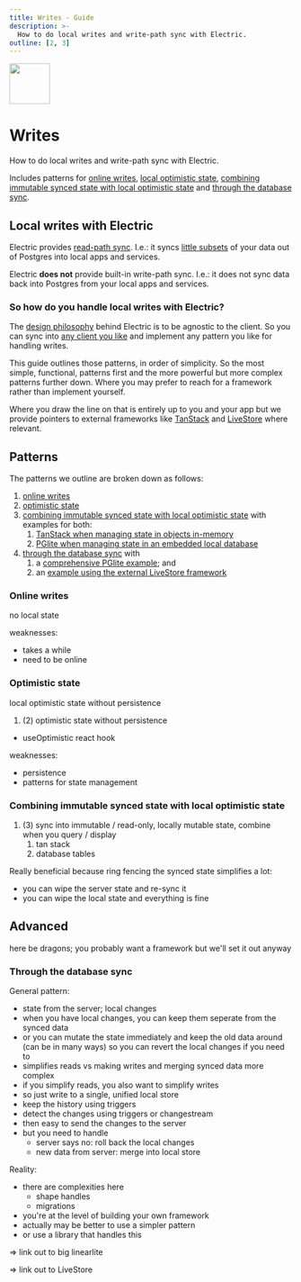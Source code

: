 ```yaml
---
title: Writes - Guide
description: >-
  How to do local writes and write-path sync with Electric.
outline: [2, 3]
---
```


<script setup>
import AuthorizingProxy from '/static/img/docs/guides/auth/authorizing-proxy.png?url'
import AuthorizingProxySmall from '/static/img/docs/guides/auth/authorizing-proxy.sm.png?url'
import AuthorizingProxyJPG from '/static/img/docs/guides/auth/authorizing-proxy.jpg?url'

import GatekeeperFlow from '/static/img/docs/guides/auth/gatekeeper-flow.dark.png?url'
import GatekeeperFlowJPG from '/static/img/docs/guides/auth/gatekeeper-flow.jpg?url'
</script>

<img src="/img/icons/writes.svg" class="product-icon"
    style="width: 72px"
/>

# Writes

How to do local writes and write-path sync with Electric.

Includes patterns for [online writes](#), [local optimistic state](#), [combining immutable synced state with local optimistic state](#) and [through the database sync](#).

## Local writes with Electric

Electric provides [read-path sync](/product/electric). I.e.: it syncs [little subsets](/docs/guides/shapes) of your data out of Postgres into local apps and services.

Electric **does not** provide built-in write-path sync. I.e.: it does not sync data back into Postgres from your local apps and services.

### So how do you handle local writes with Electric?

The [design philosophy](/blog/2024/07/17/electric-next) behind Electric is to be agnostic to the client. So you can sync into [any client you like](/docs/guides/client-development) and implement any pattern you like for handling writes.

This guide outlines those patterns, in order of simplicity. So the most simple, functional, patterns first and the more powerful but more complex patterns further down. Where you may prefer to reach for a framework rather than implement yourself.

Where you draw the line on that is entirely up to you and your app but we provide pointers to external frameworks like [TanStack](/docs/integrations/tanstack) and [LiveStore](/docs/integrations/livestore) where relevant.

## Patterns

The patterns we outline are broken down as follows:

1. [online writes](#)
1. [optimistic state](#)
1. [combining immutable synced state with local optimistic state](#) with examples for both:
    1. [TanStack when managing state in objects in-memory](#)
    2. [PGlite when managing state in an embedded local database](#)
1. [through the database sync](#) with
    1. a [comprehensive PGlite example](#); and
    1. an [example using the external LiveStore framework](#)

### Online writes

no local state

weaknesses:

- takes a while
- need to be online

### Optimistic state

local optimistic state without persistence

1. (2) optimistic state without persistence
- useOptimistic react hook

weaknesses:

- persistence
- patterns for state management

### Combining immutable synced state with local optimistic state

1. (3) sync into immutable / read-only, locally mutable state, combine when you query / display
    1. tan stack
    1. database tables

Really beneficial because ring fencing the synced state simplifies a lot:

- you can wipe the server state and re-sync it
- you can wipe the local state and everything is fine

## Advanced

here be dragons; you probably want a framework but we'll set it out anyway

### Through the database sync

General pattern:

- state from the server; local changes
- when you have local changes, you can keep them seperate from the synced data
- or you can mutate the state immediately and keep the old data around (can be in many ways) so you can revert the local changes if you need to
- simplifies reads vs making writes and merging synced data more complex
- if you simplify reads, you also want to simplify writes
- so just write to a single, unified local store
- keep the history using triggers
- detect the changes using triggers or changestream
- then easy to send the changes to the server
- but you need to handle
    - server says no: roll back the local changes
    - new data from server: merge into local store

Reality:

- there are complexities here
    - shape handles
    - migrations
- you're at the level of building your own framework
- actually may be better to use a simpler pattern
- or use a library that handles this

=> link out to big linearlite

=> link out to LiveStore
